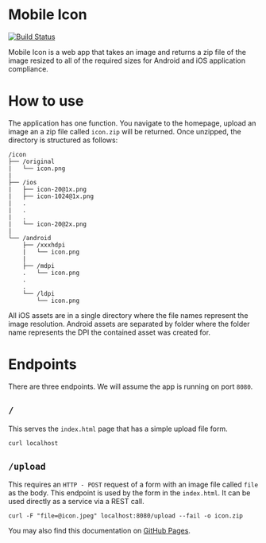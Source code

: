 # Mobile Icon

[![Build Status](https://travis-ci.com/N02870941/mobile-icon.svg?branch=master)](https://travis-ci.com/N02870941/mobile-icon)

Mobile Icon is a web app that takes an image and returns a zip file of the
image resized to all of the required sizes for Android and iOS application compliance.

# How to use

The application has one function. You navigate to the homepage, upload an image an a zip
file called `icon.zip` will be returned. Once unzipped, the directory is structured as follows:

```
/icon
├── /original
|   └── icon.png
|  
├── /ios
|   ├── icon-20@1x.png
|   ├── icon-1024@1x.png
|   .
|   .
|   .
|   └── icon-20@2x.png
|  
└── /android
    ├── /xxxhdpi
    |   └── icon.png
    |
    ├── /mdpi
    .   └── icon.png
    .
    .
    └── /ldpi
        └── icon.png
```

All iOS assets are in a single directory where the file names represent the image resolution. Android assets are separated by folder where the folder name represents the DPI the contained asset was created for.

# Endpoints
There are three endpoints. We will assume the app is running on port `8080`.

## `/`
This serves the `index.html` page that has a simple upload file form.

```
curl localhost
```

## `/upload`
This requires an `HTTP - POST` request of a form with an image file called `file`
as the body. This endpoint is used by the form in the `index.html`. It can be
used directly as a service via a REST call.

```
curl -F "file=@icon.jpeg" localhost:8080/upload --fail -o icon.zip
```

You may also find this documentation on [GitHub Pages](https://n02870941.github.io/mobile-icon/).

